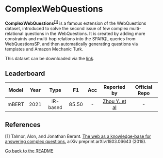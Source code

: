 # ComplexWebQuestions 

**ComplexWebQuestions**<sup>[[1]](#myfootnote1)</sup> is a famous extension of the WebQuestions dataset, introduced to solve the second issue of few complex multi-relational questions in the WebQuestions. 
It is created by adding more constraints and multi-hop relations into the SPARQL queries from WebQuestionsSP, and then automatically generating questions via templates and Amazon Mechanic Turk.

This dataset can be downloaded via the [link](https://www.dropbox.com/sh/7pkwkrfnwqhsnpo/AACuu4v3YNkhirzBOeeaHYala). 

## Leaderboard 
| Model | Year | Type | F1 | Acc | Reported by | Official Repo |
|:-----:|:----:|:----:|:--:|:---:|:-----------:| :-----------: |
| mBERT | 2021 | IR-based | 85.50 | - | [Zhou Y. et al](https://aclanthology.org/2021.naacl-main.465.pdf) | - |


## References
<a name="myfootnote1">[1]</a> Talmor, Alon, and Jonathan Berant. [The web as a knowledge-base for answering complex questions.](https://arxiv.org/abs/1803.06643) arXiv preprint arXiv:1803.06643 (2018).

[Go back to the README](../README.md)
